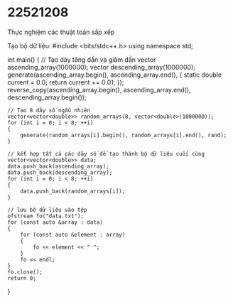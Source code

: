 # 22521208
Thực nghiệm các thuật toán sắp xếp

Tạo bộ dữ liệu:
#include <bits/stdc++.h>
using namespace std;

int main()
{
    // Tạo dãy tăng dần và giảm dần
    vector<double> ascending_array(1000000);
    vector<double> descending_array(1000000);
    generate(ascending_array.begin(), ascending_array.end(), []()
             {
        static double current = 0.0;
        return current += 0.01; });
    reverse_copy(ascending_array.begin(), ascending_array.end(), descending_array.begin());

    // Tạo 8 dãy số ngẫu nhiên
    vector<vector<double>> random_arrays(8, vector<double>(1000000));
    for (int i = 0; i < 8; ++i)
    {
        generate(random_arrays[i].begin(), random_arrays[i].end(), rand);
    }

    // kết hợp tất cả các dãy số để tạo thành bộ dữ liệu cuối cùng
    vector<vector<double>> data;
    data.push_back(ascending_array);
    data.push_back(descending_array);
    for (int i = 0; i < 8; ++i)
    {
        data.push_back(random_arrays[i]);
    }

    // lưu bộ dữ liệu vào tệp
    ofstream fo("data.txt");
    for (const auto &array : data)
    {
        for (const auto &element : array)
        {
            fo << element << " ";
        }
        fo << endl;
    }
    fo.close();
    return 0;
}
